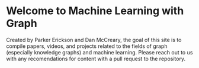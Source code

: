 # Welcome to Machine Learning with Graph

Created by Parker Erickson and Dan McCreary, the goal of this site is to compile papers, videos, and projects related to the fields of graph (especially knowledge graphs) and machine learning. Please reach out to us with any recomendations for content with a pull request to the repository.
